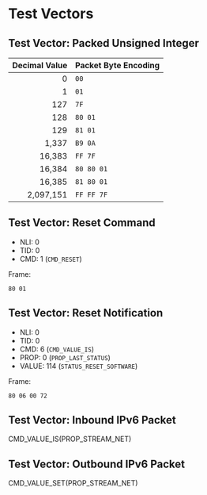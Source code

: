 # Test Vectors

## Test Vector: Packed Unsigned Integer

Decimal Value | Packet Byte Encoding
-------------:|:----------------------
            0 | `00`
            1 | `01`
          127 | `7F`
          128 | `80 01`
          129 | `81 01`
        1,337 | `B9 0A`
       16,383 | `FF 7F`
       16,384 | `80 80 01`
       16,385 | `81 80 01`
    2,097,151 | `FF FF 7F`

<!-- RQ -- The PUI test-vector encodings need to be verified. -->

## Test Vector: Reset Command

* NLI: 0
* TID: 0
* CMD: 1 (`CMD_RESET`)

Frame:

    80 01

## Test Vector: Reset Notification

* NLI: 0
* TID: 0
* CMD: 6 (`CMD_VALUE_IS`)
* PROP: 0 (`PROP_LAST_STATUS`)
* VALUE: 114 (`STATUS_RESET_SOFTWARE`)

Frame:

    80 06 00 72

## Test Vector: Inbound IPv6 Packet

CMD_VALUE_IS(PROP_STREAM_NET)

<!-- RQ -- FIXME: This test vector is incomplete. -->

## Test Vector: Outbound IPv6 Packet

CMD_VALUE_SET(PROP_STREAM_NET)

<!-- RQ -- FIXME: This test vector is incomplete. -->
